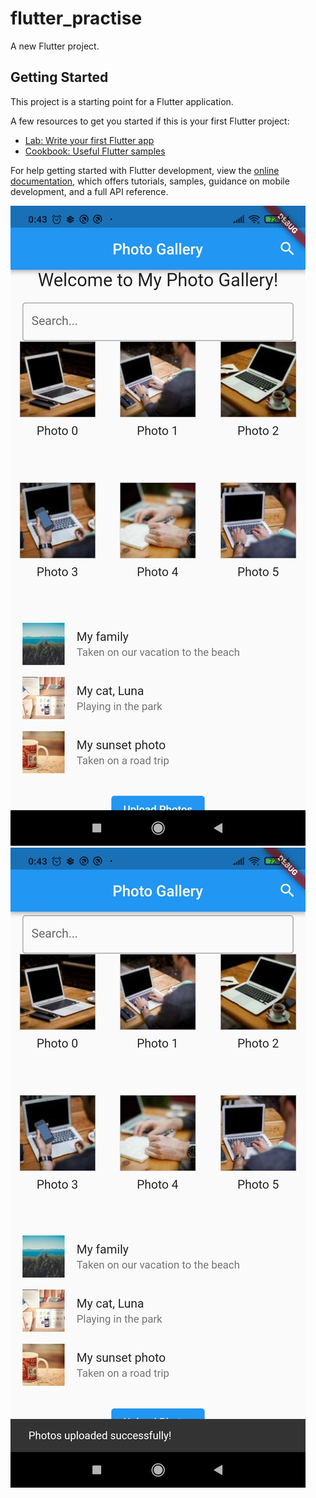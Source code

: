 # flutter_practise

A new Flutter project.

## Getting Started

This project is a starting point for a Flutter application.

A few resources to get you started if this is your first Flutter project:

- [Lab: Write your first Flutter app](https://docs.flutter.dev/get-started/codelab)
- [Cookbook: Useful Flutter samples](https://docs.flutter.dev/cookbook)

For help getting started with Flutter development, view the
[online documentation](https://docs.flutter.dev/), which offers tutorials,
samples, guidance on mobile development, and a full API reference.

![Screenshot1](https://github.com/Md-Ashikul/flutter_practise/blob/873745bda6d7334660c879222274e3a7a350aaf8/lib/images/Screenshot_2023-09-18-00-43-17-551_com.example.flutter_practise.jpg)
![Screenshot2](https://github.com/Md-Ashikul/flutter_practise/blob/873745bda6d7334660c879222274e3a7a350aaf8/lib/images/Screenshot_2023-09-18-00-43-33-177_com.example.flutter_practise.jpg)
